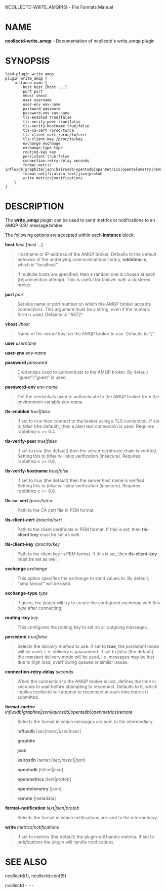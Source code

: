 NCOLLECTD-WRITE\_AMQP(5) - File Formats Manual

# NAME

**ncollectd-write\_amqp** - Documentation of ncollectd's write\_amqp plugin

# SYNOPSIS

	load-plugin write_amqp
	plugin write_amqp {
	    instance name {
	        host host [host ...]
	        port port
	        vhost vhost
	        user username
	        user-env env-name
	        password password
	        password-env env-name
	        tls-enabled true|false
	        tls-verify-peer true|false
	        tls-verify-hostname true|false
	        tls-ca-cert /proc/to/ca
	        tls-client-cert /proc/to/cert
	        tls-client-key /proc/to/key
	        exchange exchange
	        exchange-type type
	        routing-key key
	        persistent true|false
	        connection-retry-delay seconds
	        format-metric influxdb|graphite|json|kairosdb|opentsdb|openmetrics|opentelemetry|remote
	        format-notification text|json|protob
	        write metrics|notifications
	    }
	}

# DESCRIPTION

The **write\_amqp** plugin can be used to send metrics or notifications
to an AMQP 0.9.1 message broker.

The following options are accepted within each **instance** block:

**host** *host* \[*host* ...]

> Hostname or IP-address of the AMQP broker.
> Defaults to the default behavior of the underlying communications library,
> **rabbitmq-c**, which is "localhost".

> If multiple hosts are specified, then a random one is chosen at each
> (re)connection attempt.
> This is useful for failover with a clustered broker.

**port** *port*

> Service name or port number on which the AMQP broker accepts connections.
> This argument must be a string, even if the numeric form is used.
> Defaults to "5672".

**vhost** *vhost*

> Name of the *virtual host* on the AMQP broker to use.
> Defaults to "/".

**user** *username*

**user-env** *env-name*

**password** *password*

> Credentials used to authenticate to the AMQP broker.
> By default "guest"/"guest" is used.

**password-env** *env-name*

> Get the credentials used to authenticate to the AMQP broker from the
> environment variable *env-name*.

**tls-enabled** *true|false*

> If set to *true* then connect to the broker using a TLS connection.
> If set to *false* (the default), then a plain text connection is used.
> Requires rabbitmq-c &gt;= 0.4.

**tls-verify-peer** *true|false*

> If set to *true* (the default) then the server certificate
> chain is verified.
> Setting this to *false* will skip verification (insecure).
> Requires rabbitmq-c &gt;= 0.8.

**tls-verify-hostname** *true|false*

> If set to *true* (the default) then the server host name is verified.
> Setting this to *false* will skip verification (insecure).
> Requires rabbitmq-c &gt;= 0.8.

**tls-ca-cert** */proc/to/ca*

> Path to the CA cert file in PEM format.

**tls-client-cert** */proc/to/cert*

> Path to the client certificate in PEM format.
> If this is set, then **tls-client-key** must be set as well.

**tls-client-key** */proc/to/key*

> Path to the client key in PEM format.
> If this is set, then **tls-client-key** must be set as well.

**exchange** *exchange*

> This option specifies the *exchange* to send values to.
> By default, "amq.fanout" will be used.

**exchange-type** *type*

> If given, the plugin will try to create the configured *exchange*
> with this *type* after connecting.

**routing-key** *key*

> This configures the routing key to set on all outgoing messages.

**persistent** *true|false*

> Selects the *delivery method* to use.
> If set to **true**, the *persistent* mode will be used,
> i. e. delivery is guaranteed.
> If set to *false* (the default), the *transient* delivery mode will be
> used, i.e. messages may be lost due to high load, overflowing queues or similar
> issues.

**connection-retry-delay** *seconds*

> When the connection to the AMQP broker is lost, defines the time in seconds to
> wait before attempting to reconnect.
> Defaults to 0, which implies ncollectd will attempt to reconnect at each time
> metric is submitted.

**format-metric** *influxdb|graphite|json|kairosdb|opentsdb|openmetrics|remote*

> Selects the format in which messages are sent to the intermediary.

> **influxdb** \[*sec|msec|usec|nsec*]

> **graphite**

> **json**

> **kairosdb** \[*telnet \[sec|msec]|json*]

> **opentsdb** \[telnet|json]

> **openmetrics** \[text|protob]

> **opentelemetry** \[json]

> **remote** \[metadata]

**format-notification** *text|json|protob*

> Selects the format in which notifications are sent to the intermediary.

**write** *metrics|notifications*

> If set to *metrics* (the default) the plugin will handle metrics.
> If set to *notifications* the plugin will handle notifications.

# SEE ALSO

ncollectd(1),
ncollectd.conf(5)

ncollectd - - -

